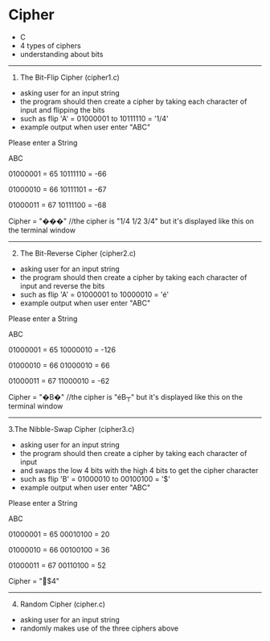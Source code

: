 # Cipher
- C
- 4 types of ciphers
- understanding about bits

------------------
1. The Bit-Flip Cipher (cipher1.c)
- asking user for an input string
- the program should then create a cipher by taking each character of input and flipping the bits
- such as flip 'A' = 01000001 to 10111110 = '1/4'
- example output when user enter "ABC"

Please enter a String

ABC

01000001 = 65
10111110 = -66

01000010 = 66
10111101 = -67

01000011 = 67
10111100 = -68

Cipher =  "���"  //the cipher is "1/4 1/2 3/4" but it's displayed like this on the terminal window

------------------
2. The Bit-Reverse Cipher (cipher2.c)
- asking user for an input string
- the program should then create a cipher by taking each character of input and reverse the bits
- such as flip 'A' = 01000001 to 10000010 = 'é'
- example output when user enter "ABC"

Please enter a String

ABC

01000001 = 65
10000010 = -126

01000010 = 66
01000010 = 66

01000011 = 67
11000010 = -62

Cipher =  "�B�"  //the cipher is "éB┬" but it's displayed like this on the terminal window

------------------
3.The Nibble-Swap Cipher (cipher3.c)
- asking user for an input string
- the program should then create a cipher by taking each character of input
- and swaps the low 4 bits with the high 4 bits to get the cipher character
- such as flip 'B' = 01000010 to 00100100 = '$'
- example output when user enter "ABC"

Please enter a String

ABC

01000001 = 65
00010100 = 20

01000010 = 66
00100100 = 36

01000011 = 67
00110100 = 52

Cipher =  "$4" 

------------------
4. Random Cipher (cipher.c)
- asking user for an input string
- randomly makes use of the three ciphers above
